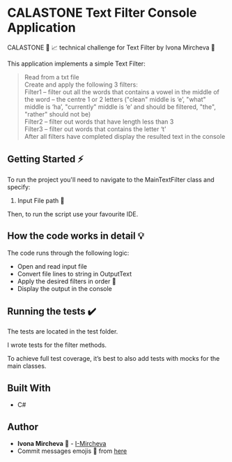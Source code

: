 # CALASTONE Text Filter Console Application

CALASTONE :bank: :chart_with_upwards_trend: technical challenge for Text Filter by Ivona Mircheva :scroll:

This application implements a simple Text Filter:
> Read from a txt file  
Create and apply the following 3 filters:  
Filter1 – filter out all the words that contains a vowel in the middle of the word – the centre 1 or 2 letters
("clean" middle is ‘e’, "what" middle is ‘ha’, "currently" middle is ‘e’ and should be filtered, "the", "rather"
should not be)  
Filter2 – filter out words that have length less than 3  
Filter3 – filter out words that contains the letter ‘t’  
After all filters have completed display the resulted text in the console  
## Getting Started :zap:
To run the project you'll need to navigate to the MainTextFilter class and specify:
1. Input File path :file_folder:

Then, to run the script use your favourite IDE.

## How the code works in detail :bulb:
The code runs through the following logic: 
* Open and read input file
* Convert file lines to string in OutputText
* Apply the desired filters in order :orange_book:
* Display the output in the console

## Running the tests :heavy_check_mark:
The tests are located in the test folder.

I wrote tests for the filter methods.

To achieve full test coverage, it’s best to also add tests with mocks for the main classes.
## Built With
* C#
## Author
* **Ivona Mircheva** :fox_face: - [I-Mircheva](https://github.com/I-Mircheva)
* Commit messages emojis :art: from [here](https://gitmoji.carloscuesta.me)
